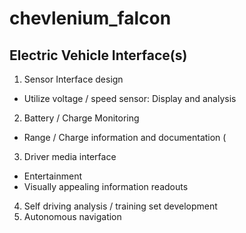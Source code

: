 # chevlenium_falcon
## Electric Vehicle Interface(s)

1. Sensor Interface design
  - Utilize voltage / speed sensor: Display and analysis
2. Battery / Charge Monitoring
  - Range / Charge information and documentation (
3. Driver media interface
  - Entertainment
  - Visually appealing information readouts
4. Self driving analysis / training set development
5. Autonomous navigation

